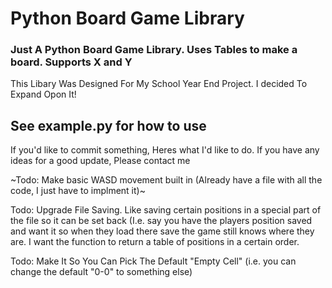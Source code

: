 # Python Board Game Library


### Just A Python Board Game Library. Uses Tables to make a board. Supports X and Y

This Libary Was Designed For My School Year End Project. I decided To Expand Opon It!

## See example.py for how to use

If you'd like to commit something, Heres what I'd like to do. If you have any ideas for a good update, Please contact me

~Todo: Make basic WASD movement built in (Already have a file with all the code, I just have to implment it)~

Todo: Upgrade File Saving. Like saving certain positions in a special part of the file so it can be set back (I.e. say you have the players position saved and want it so when they load there save the game still knows where they are. I want the function to return a table of positions in a certain order.

Todo: Make It So You Can Pick The Default "Empty Cell" (i.e. you can change the default "0-0" to something else)
